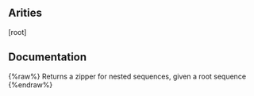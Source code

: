 ## Arities
[root]

## Documentation
{%raw%}
Returns a zipper for nested sequences, given a root sequence
{%endraw%}
